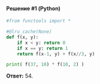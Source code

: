 #### Решение #1 (Python)
```python
#from functools import *

#@lru_cache(None)
def f(x, y):
    if x < y: return 0
    if x == y: return 1
    return f(x-1, y) + f(x//3, y)

print( f(37, 10) * f(10, 2) )
```
**Ответ:** 54.
